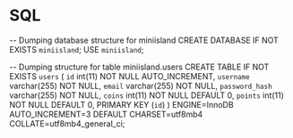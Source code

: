 # SQL
-- Dumping database structure for miniisland
CREATE DATABASE IF NOT EXISTS `miniisland`;
USE `miniisland`;

-- Dumping structure for table miniisland.users
CREATE TABLE IF NOT EXISTS `users` (
  `id` int(11) NOT NULL AUTO_INCREMENT,
  `username` varchar(255) NOT NULL,
  `email` varchar(255) NOT NULL,
  `password_hash` varchar(255) NOT NULL,
  `coins` int(11) NOT NULL DEFAULT 0,
  `points` int(11) NOT NULL DEFAULT 0,
  PRIMARY KEY (`id`)
) ENGINE=InnoDB AUTO_INCREMENT=3 DEFAULT CHARSET=utf8mb4 COLLATE=utf8mb4_general_ci;
